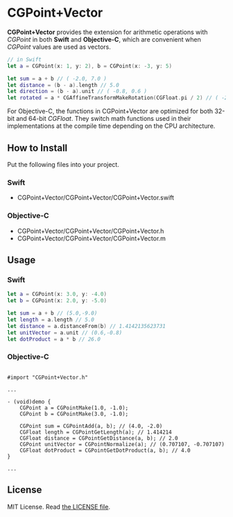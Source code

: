 CGPoint+Vector
==================

__CGPoint+Vector__ provides the extension for arithmetic operations with _CGPoint_ in both __Swift__ and __Objective-C__, which are convenient when _CGPoint_ values are used as vectors.

```swift
// in Swift
let a = CGPoint(x: 1, y: 2), b = CGPoint(x: -3, y: 5)

let sum = a + b // ( -2.0, 7.0 )
let distance = (b - a).length // 5.0
let direction = (b - a).unit // ( -0.8, 0.6 )
let rotated = a * CGAffineTransformMakeRotation(CGFloat.pi / 2) // ( -2.0, 1.0 )
```

For Objective-C, the functions in CGPoint+Vector are optimized for both 32-bit and 64-bit _CGFloat_. They switch math functions used in their implementations at the compile time depending on the CPU architecture.

How to Install
--------------

Put the following files into your project.

### Swift

- CGPoint+Vector/CGPoint+Vector/CGPoint+Vector.swift

### Objective-C

- CGPoint+Vector/CGPoint+Vector/CGPoint+Vector.h
- CGPoint+Vector/CGPoint+Vector/CGPoint+Vector.m

Usage
-----

### Swift

```swift
let a = CGPoint(x: 3.0, y: -4.0)
let b = CGPoint(x: 2.0, y: -5.0)

let sum = a + b // (5.0,-9.0)
let length = a.length // 5.0
let distance = a.distanceFrom(b) // 1.4142135623731
let unitVector = a.unit // (0.6,-0.8)
let dotProduct = a * b // 26.0
```

### Objective-C

```objc

#import "CGPoint+Vector.h"

...

- (void)demo {
	CGPoint a = CGPointMake(1.0, -1.0);
	CGPoint b = CGPointMake(3.0, -1.0);
	
	CGPoint sum = CGPointAdd(a, b); // (4.0, -2.0)
	CGFloat length = CGPointGetLength(a); // 1.414214
	CGFloat distance = CGPointGetDistance(a, b); // 2.0
	CGPoint unitVector = CGPointNormalize(a); // (0.707107, -0.707107)
	CGFloat dotProduct = CGPointGetDotProduct(a, b); // 4.0
}

...

```

License
-------

MIT License. Read [the LICENSE file](LICENSE).
